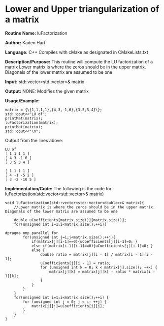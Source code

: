 # Lower and Upper triangularization of a matrix

**Routine Name:**           luFactorization

**Author:** Kaden Hart

**Language:** C++ Compiles with cMake as designated in CMakeLists.txt

**Description/Purpose:** This routine will compute the LU factorization of a matrix Lower matrix is where the zeros should be in the upper matrix. Diagonals of the lower matrix are assumed to be one  

**Input:** std::vector<std::vector<double>>& matrix  

**Output:** NONE: Modifies the given matrix 

**Usage/Example:**  

    matrix = {\{1,1,1,1},{4,3,-1,6},{3,5,3,4}\};
    std::cout<<"LU of";
    printMat(matrix);
    luFactorization(matrix);
    printMat(matrix);
    std::cout<<"\n";


Output from the lines above:

    LU of
    [ 1 1 1 1 ]
    [ 4 3 -1 6 ]
    [ 3 5 3 4 ]

    [ 1 1 1 1 ]
    [ 4 -1 -5 2 ]
    [ 3 -2 -10 5 ]

**Implementation/Code:** The following is the code for luFactorization(std::vector<std::vector<double>>& matrix)

    void luFactorization(std::vector<std::vector<double>>& matrix){
        //Lower matrix is where the zeros should be in the upper matrix. Diagonals of the lower matrix are assumed to be one

        double uCoefficients[matrix.size()][matrix.size()];
        for(unsigned int i=1;i<matrix.size();++i){

    #pragma omp parallel for
            for(unsigned int j=i;j<matrix.size();++j){
                if(matrix[j][i-1]==0){uCoefficients[j][i-1]=0; }
                else if(matrix[i-1][i-1]==0){uCoefficients[j][i-1]=0; }
                else {
                    double ratio = matrix[j][i - 1] / matrix[i - 1][i - 1];
                    uCoefficients[j][i - 1] = ratio;
                    for (unsigned int k = 0; k < matrix[j].size(); ++k) {
                        matrix[j][k] = matrix[j][k] - ratio * matrix[i - 1][k];
                    }
                }
            }
        }
        for(unsigned int i=1;i<matrix.size();++i) {
            for (unsigned int j = 0; j < i; ++j) {
                matrix[i][j]=uCoefficients[i][j];
            }
        }
    }
